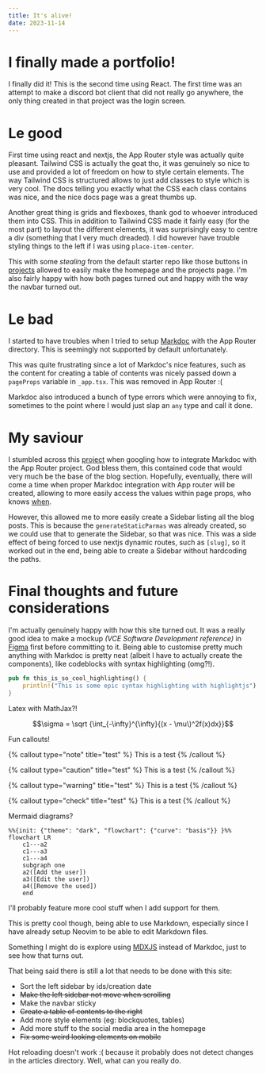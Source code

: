 ```yaml
---
title: It's alive!
date: 2023-11-14
---
```


# I finally made a portfolio!

I finally did it! This is the second time using React. The first time was an attempt to make a discord bot client that did not really go anywhere, the only thing created in that project was the login screen.

# Le good

First time using react and nextjs, the App Router style was actually quite pleasant. Tailwind CSS is actually the goat tho, it was genuinely so nice to use and provided a lot of freedom on how to style certain elements. The way Tailwind CSS is structured allows to just add classes to style which is very cool. The docs telling you exactly what the CSS each class contains was nice, and the nice docs page was a great thumbs up.

Another great thing is grids and flexboxes, thank god to whoever introduced them into CSS. This in addition to Tailwind CSS made it fairly easy (for the most part) to layout the different elements, it was surprisingly easy to centre a div (something that I very much dreaded). I did however have trouble styling things to the left if I was using `place-item-center`.

This with some _stealing_ from the default starter repo like those buttons in [projects](/projects) allowed to easily make the homepage and the projects page. I'm also fairly happy with how both pages turned out and happy with the way the navbar turned out.

# Le bad

I started to have troubles when I tried to setup [Markdoc](https://markdoc.dev/) with the App Router directory. This is seemingly not supported by default unfortunately.

This was quite frustrating since a lot of Markdoc's nice features, such as the content for creating a table of contents was nicely passed down a `pageProps` variable in `_app.tsx`. This was removed in App Router :(

Markdoc also introduced a bunch of type errors which were annoying to fix, sometimes to the point where I would just slap an `any` type and call it done.

# My saviour

I stumbled across this [project](https://github.com/dylanmeivis/nextjs13-starter-markdoc) when googling how to integrate Markdoc with the App Router project. God bless them, this contained code that would very much be the base of the blog section. Hopefully, eventually, there will come a time when proper Markdoc integration with App router will be created, allowing to more easily access the values within page props, who knows [when](https://github.com/markdoc/markdoc/discussions/462).

However, this allowed me to more easily create a Sidebar listing all the blog posts. This is because the `generateStaticParmas` was already created, so we could use that to generate the Sidebar, so that was nice. This was a side effect of being forced to use nextjs dynamic routes, such as `[slug]`, so it worked out in the end, being able to create a Sidebar without hardcoding the paths.

# Final thoughts and future considerations

I'm actually genuinely happy with how this site turned out. It was a really good idea to make a mockup _(VCE Software Development reference)_ in [Figma](https://www.figma.com/) first before committing to it. Being able to customise pretty much anything with Markdoc is pretty neat (albeit I have to actually create the components), like codeblocks with syntax highlighting (omg?!).

```rust
pub fn this_is_so_cool_highlighting() {
    println!("This is some epic syntax highlighting with highlightjs")
}
```

Latex with MathJax?!

$$\sigma = \sqrt {\int_{-\infty}^{\infty}{(x - \mu\)^2f(x)dx}}$$

Fun callouts!

{% callout type="note" title="test" %}
This is a test
{% /callout %}

{% callout type="caution" title="test" %}
This is a test
{% /callout %}

{% callout type="warning" title="test" %}
This is a test
{% /callout %}

{% callout type="check" title="test" %}
This is a test
{% /callout %}

Mermaid diagrams?

```mermaid
%%{init: {"theme": "dark", "flowchart": {"curve": "basis"}} }%%
flowchart LR
    c1---a2
    c1---a3
    c1---a4
    subgraph one
    a2([Add the user])
    a3([Edit the user])
    a4([Remove the used])
    end
```

I'll probably feature more cool stuff when I add support for them.

This is pretty cool though, being able to use Markdown, especially since I have already setup Neovim to be able to edit Markdown files.

Something I might do is explore using [MDXJS](https://mdxjs.com/) instead of Markdoc, just to see how that turns out.

That being said there is still a lot that needs to be done with this site:

- Sort the left sidebar by ids/creation date
- ~~Make the left sidebar not move when scrolling~~
- Make the navbar sticky
- ~~Create a table of contents to the right~~
- Add more style elements (eg: blockquotes, tables)
- Add more stuff to the social media area in the homepage
- ~~Fix some weird looking elements on mobile~~

Hot reloading doesn't work :( because it probably does not detect changes in the articles directory. Well, what can you really do.
